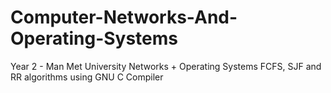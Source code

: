 # Computer-Networks-And-Operating-Systems
Year 2 - Man Met University Networks + Operating Systems FCFS, SJF and RR algorithms using GNU C Compiler
